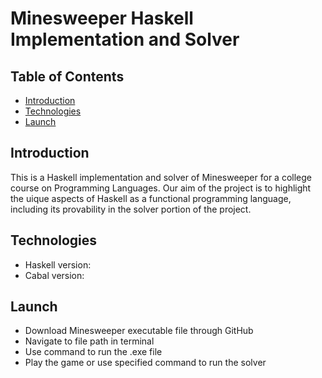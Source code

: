 # Minesweeper Haskell Implementation and Solver

## Table of Contents

* [Introduction](#introduction)
* [Technologies](#technologies)
* [Launch](#launch)

## Introduction
This is a Haskell implementation and solver of Minesweeper for a college course on Programming Languages. Our aim of the project is to highlight the uique aspects of Haskell as a functional programming language, including its provability in the solver portion of the project. 

## Technologies
* Haskell version: 
* Cabal version: 

## Launch
* Download Minesweeper executable file through GitHub
* Navigate to file path in terminal
* Use command to run the .exe file
* Play the game or use specified command to run the solver
